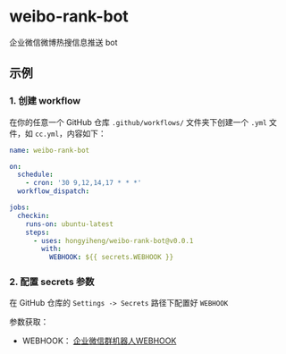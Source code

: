 # weibo-rank-bot

企业微信微博热搜信息推送 bot

## 示例

### 1. 创建 workflow

在你的任意一个 GitHub 仓库 `.github/workflows/` 文件夹下创建一个 `.yml` 文件，如 `cc.yml`，内容如下：

```yml
name: weibo-rank-bot

on:
  schedule:
    - cron: '30 9,12,14,17 * * *'
  workflow_dispatch:

jobs:
  checkin:
    runs-on: ubuntu-latest
    steps:
      - uses: hongyiheng/weibo-rank-bot@v0.0.1
        with:
          WEBHOOK: ${{ secrets.WEBHOOK }}
```

### 2. 配置 secrets 参数

在 GitHub 仓库的 `Settings -> Secrets` 路径下配置好 `WEBHOOK`

参数获取：

- WEBHOOK： [企业微信群机器人WEBHOOK](https://zhuanlan.zhihu.com/p/370006823)